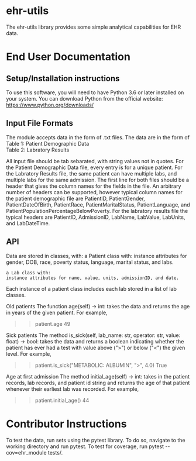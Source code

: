 # ehr-utils

The ehr-utils library provides some simple analytical capabilities for EHR data.

# End User Documentation

## Setup/Installation instructions

To use this software, you will need to have Python 3.6 or later installed on your system. You can download Python from the official website: https://www.python.org/downloads/

## Input File Formats
The module accepts data in the form of .txt files. The data are in the form of
    Table 1: Patient Demographic Data    
    Table 2: Labratory Results

All input file should be tab sebarated, with string values not in quotes. For the Patient Demographic Data file, every entry is for a unique patient. For the Labratory Results file, the same patient can have multiple labs, and multiple labs for the same admission. The first line for both files should be a header that gives the column names for the fields in the file. An arbitrary number of headers can be supported, however typical column names for the patient demographic file are PatientID, PatientGender, PatientDateOfBirth, PatientRace, PatientMaritalStatus, PatientLanguage, and PatientPopulationPercentageBelowPoverty. For the labratory results file the typical headers are PatientID, AdmissionID, LabName, LabValue, LabUnits, and LabDateTime.

## API
Data are stored in classes, with:
    a Patient class with:
    instance attributes for gender, DOB, race, poverty status, language, marital status, and labs.

    a Lab class with:
    instance attributes for name, value, units, admissionID, and date.

Each instance of a patient class includes each lab stored in a list of lab classes.

Old patients
The function age(self) -> int: takes the data and returns the age in years of the given patient. For example,

>> patient.age
49


Sick patients
The method is_sick(self, lab_name: str, operator: str, value: float) -> bool: takes the data and returns a boolean indicating whether the patient has ever had a test with value above (">") or below ("<") the given level. For example,

>> patient.is_sick("METABOLIC: ALBUMIN", ">", 4.0)
True

Age at first admission
The method initial_age(self) -> int: takes in the patient records, lab records, and patient id string and returns the age of that patient whenever their earliest lab was recorded. For example,

>> patient.initial_age()
44

# Contributor Instructions

To test the data, run sets using the pytest library. To do so, navigate to the working directory and run pytest.
To test for coverage, run pytest --cov=ehr_module tests/. 


